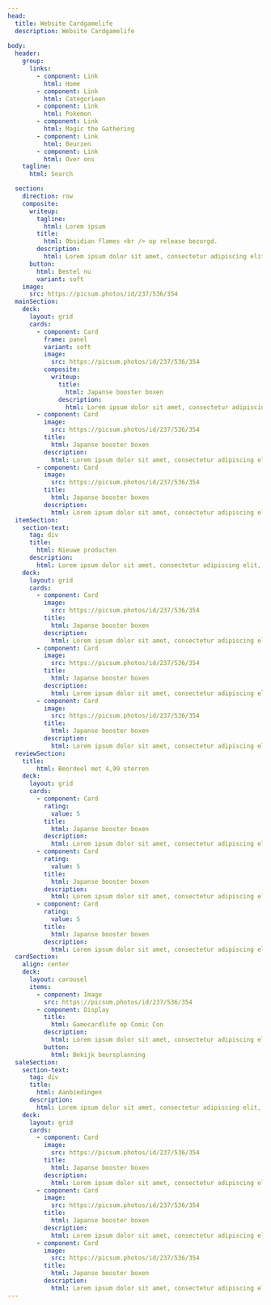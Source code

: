 ```yaml
---
head:
  title: Website Cardgamelife
  description: Website Cardgamelife
  
body:
  header:
    group:
      links:
        - component: Link
          html: Home
        - component: Link
          html: Categorieen
        - component: Link
          html: Pokemon
        - component: Link
          html: Magic the Gathering
        - component: Link
          html: Beurzen
        - component: Link
          html: Over ons
    tagline:
      html: Search

  section:
    direction: row
    composite:
      writeup:
        tagline:
          html: Lorem ipsum
        title:
          html: Obsidian flames <br /> op release bezorgd.
        description:
          html: Lorem ipsum dolor sit amet, consectetur adipiscing elit, <br /> sed do eiusmod tempor incididunt ut labore et dolore magna aliqua.
      button:
        html: Bestel nu
        variant: soft
    image:
      src: https://picsum.photos/id/237/536/354
  mainSection:
    deck:
      layout: grid
      cards:
        - component: Card
          frame: panel
          variant: soft
          image:
            src: https://picsum.photos/id/237/536/354
          composite:
            writeup:
              title:
                html: Japanse booster boxen
              description:
                html: Lorem ipsum dolor sit amet, consectetur adipiscing elit,
        - component: Card
          image:
            src: https://picsum.photos/id/237/536/354
          title:
            html: Japanse booster boxen
          description:
            html: Lorem ipsum dolor sit amet, consectetur adipiscing elit,
        - component: Card
          image:
            src: https://picsum.photos/id/237/536/354
          title:
            html: Japanse booster boxen
          description:
            html: Lorem ipsum dolor sit amet, consectetur adipiscing elit,
  itemSection:
    section-text:
      tag: div
      title:
        html: Nieuwe producten
      description:
        html: Lorem ipsum dolor sit amet, consectetur adipiscing elit, <br /> sed do eiusmod tempor incididunt ut labore et dolore magna aliqua.
    deck:
      layout: grid
      cards:
        - component: Card
          image:
            src: https://picsum.photos/id/237/536/354
          title:
            html: Japanse booster boxen
          description:
            html: Lorem ipsum dolor sit amet, consectetur adipiscing elit,
        - component: Card
          image:
            src: https://picsum.photos/id/237/536/354
          title:
            html: Japanse booster boxen
          description:
            html: Lorem ipsum dolor sit amet, consectetur adipiscing elit,
        - component: Card
          image:
            src: https://picsum.photos/id/237/536/354
          title:
            html: Japanse booster boxen
          description:
            html: Lorem ipsum dolor sit amet, consectetur adipiscing elit,
  reviewSection:
    title:
        html: Beordeel met 4,99 sterren
    deck:
      layout: grid
      cards:
        - component: Card
          rating:
            value: 5
          title:
            html: Japanse booster boxen
          description:
            html: Lorem ipsum dolor sit amet, consectetur adipiscing elit,
        - component: Card
          rating:
            value: 5
          title:
            html: Japanse booster boxen
          description:
            html: Lorem ipsum dolor sit amet, consectetur adipiscing elit,
        - component: Card
          rating:
            value: 5
          title:
            html: Japanse booster boxen
          description:
            html: Lorem ipsum dolor sit amet, consectetur adipiscing elit,
  cardSection:
    align: center
    deck:
      layout: carousel
      items:
        - component: Image
          src: https://picsum.photos/id/237/536/354
        - component: Display
          title:
            html: Gamecardlife op Comic Con
          description:
            html: Lorem ipsum dolor sit amet, consectetur adipiscing elit, <br /> sed do eiusmod tempor incididunt ut labore et dolore magna aliqua.
          button:
            html: Bekijk beursplanning
  saleSection:
    section-text:
      tag: div
      title:
        html: Aanbiedingen
      description:
        html: Lorem ipsum dolor sit amet, consectetur adipiscing elit, <br /> sed do eiusmod tempor incididunt ut labore et dolore magna aliqua.
    deck:
      layout: grid
      cards:
        - component: Card
          image:
            src: https://picsum.photos/id/237/536/354
          title:
            html: Japanse booster boxen
          description:
            html: Lorem ipsum dolor sit amet, consectetur adipiscing elit,
        - component: Card
          image:
            src: https://picsum.photos/id/237/536/354
          title:
            html: Japanse booster boxen
          description:
            html: Lorem ipsum dolor sit amet, consectetur adipiscing elit,
        - component: Card
          image:
            src: https://picsum.photos/id/237/536/354
          title:
            html: Japanse booster boxen
          description:
            html: Lorem ipsum dolor sit amet, consectetur adipiscing elit,         
---
```

